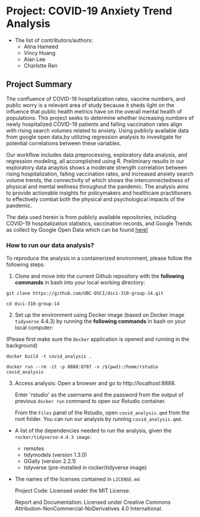 # Project: COVID-19 Anxiety Trend Analysis
- The list of contributors/authors: 
    - Alina Hameed
    - Vincy Huang
    - Alan Lee
    - Charlotte Ren

## Project Summary 
The confluence of COVID-19 hospitalization rates, vaccine numbers, and public worry is a relevant area of study because it sheds light on the influence that public health metrics have on the overall mental health of populations. This project seeks to determine whether increasing numbers of newly hospitalized COVID-19 patients and falling vaccination rates align with rising search volumes related to anxiety. Using publicly available data from google open data,by utilizing regression analysis to investigate for potential correlations between these variables. 

Our workflow includes data preprocessing, exploratory data analysis, and regression modeling, all accomplished using R. Preliminary results in our exploratory data anaylsis shows a moderate strength correlation between rising hospitalization, falling vaccination rates, and increased anxiety search volume trends, the connectivity of which shows the interconnectedness of physical and mental wellness throughout the pandemic. The analysis aims to provide actionable insights for policymakers and healthcare practitioners to effectively combat both the physical and psychological impacts of the pandemic.
    
The data used herein is from publicly available repositories, including COVID-19 hospitalization statistics, vaccination records, and Google Trends as collect by Google Open Data which can be found [here!](https://github.com/GoogleCloudPlatform/covid-19-open-data#aggregated-table)

### How to run our data analysis?
To reproduce the analysis in a containerized environment, please follow the following steps:
1. Clone and move into the current Github repository with the **following commands** in bash into your local working directory:
```
git clone https://github.com/UBC-DSCI/dsci-310-group-14.git
```
```
cd dsci-310-group-14
```
2. Set up the environment using Docker image (based on Docker image `tidyverse` 4.4.3) by running the **following commands** in bash on your local computer:

(Please first make sure the `Docker` application is opened and running in the background)

```
docker build -t covid_analysis .
```
```
docker run --rm -it -p 8888:8787 -v /$(pwd):/home/rstudio covid_analysis
```
3. Access analysis:
    Open a browser and go to http://localhost:8888.

    Enter 'rstudio' as the username and the password from the output of previous `docker run` command to open our Rstudio container.

    From the `Files` panel of the Rstudio, open `covid_analysis.qmd` from the root folder. You can run our analysis by running `covid_analysis.qmd`.

- A list of the dependencies needed to run the analysis, given the `rocker/tidyverse:4.4.3 image`:
  - remotes
  - tidymodels (version 1.3.0)
  - GGally (version 2.2.1)
  - tidyverse (pre-installed in rocker/tidyverse image)

- The names of the licenses contained in `LICENSE.md`

  Project Code: Licensed under the MIT License.
  
  Report and Documentation: Licensed under Creative Commons Attribution-NonCommercial-NoDerivatives 4.0 International.
